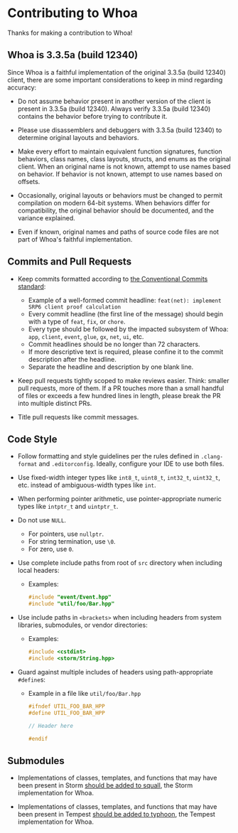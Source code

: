# Contributing to Whoa

Thanks for making a contribution to Whoa!

## Whoa is 3.3.5a (build 12340)

Since Whoa is a faithful implementation of the original 3.3.5a (build 12340) client, there are some important considerations to keep in mind regarding accuracy:

* Do not assume behavior present in another version of the client is present in 3.3.5a (build 12340). Always verify 3.3.5a (build 12340) contains the behavior before trying to contribute it.

* Please use disassemblers and debuggers with 3.3.5a (build 12340) to determine original layouts and behaviors.

* Make every effort to maintain equivalent function signatures, function behaviors, class names, class layouts, structs, and enums as the original client. When an original name is not known, attempt to use names based on behavior. If behavior is not known, attempt to use names based on offsets.

* Occasionally, original layouts or behaviors must be changed to permit compilation on modern 64-bit systems. When behaviors differ for compatibility, the original behavior should be documented, and the variance explained.

* Even if known, original names and paths of source code files are not part of Whoa's faithful implementation.

## Commits and Pull Requests

* Keep commits formatted according to [the Conventional Commits standard](https://www.conventionalcommits.org/en/v1.0.0/):
  - Example of a well-formed commit headline: `feat(net): implement SRP6 client proof calculation`
  - Every commit headline (the first line of the message) should begin with a type of `feat`, `fix`, or `chore`.
  - Every type should be followed by the impacted subsystem of Whoa: `app`, `client`, `event`, `glue`, `gx`, `net`, `ui`, etc.
  - Commit headlines should be no longer than 72 characters.
  - If more descriptive text is required, please confine it to the commit description after the headline.
  - Separate the headline and description by one blank line.

* Keep pull requests tightly scoped to make reviews easier. Think: smaller pull requests, more of them. If a PR touches more than a small handful of files or exceeds a few hundred lines in length, please break the PR into multiple distinct PRs.

* Title pull requests like commit messages.

## Code Style

* Follow formatting and style guidelines per the rules defined in `.clang-format` and `.editorconfig`. Ideally, configure your IDE to use both files.

* Use fixed-width integer types like `int8_t`, `uint8_t`, `int32_t`, `uint32_t`, etc. instead of ambiguous-width types like `int`.

* When performing pointer arithmetic, use pointer-appropriate numeric types like `intptr_t` and `uintptr_t`.

* Do not use `NULL`.
  - For pointers, use `nullptr`.
  - For string termination, use `\0`.
  - For zero, use `0`.

* Use complete include paths from root of `src` directory when including local headers:
  - Examples:
    ```cpp
    #include "event/Event.hpp"
    #include "util/foo/Bar.hpp"
    ```

* Use include paths in `<brackets>` when including headers from system libraries, submodules, or vendor directories:
  - Examples:
    ```cpp
    #include <cstdint>
    #include <storm/String.hpp>
    ```

* Guard against multiple includes of headers using path-appropriate `#define`s:
  - Example in a file like `util/foo/Bar.hpp`
    ```cpp
    #ifndef UTIL_FOO_BAR_HPP
    #define UTIL_FOO_BAR_HPP
    
    // Header here
    
    #endif
    ```

## Submodules

* Implementations of classes, templates, and functions that may have been present in Storm [should be added to squall](https://github.com/whoahq/squall), the Storm implementation for Whoa.

* Implementations of classes, templates, and functions that may have been present in Tempest [should be added to typhoon](https://github.com/whoahq/typhoon), the Tempest implementation for Whoa.
